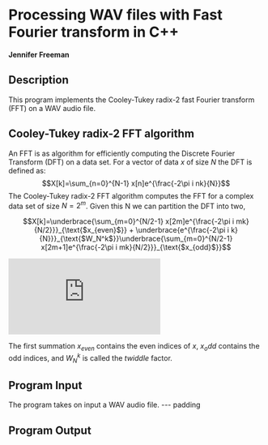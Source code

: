 # Processing WAV files with Fast Fourier transform in C++
**Jennifer Freeman**

## Description
This program implements the Cooley-Tukey radix-2 fast Fourier transform (FFT) on a WAV audio file.

## Cooley-Tukey radix-2 FFT algorithm

An FFT is as algorithm for efficiently computing the Discrete Fourier Transform (DFT) on a data set. For a vector of data $x$ of size $N$ the DFT is defined as:
$$X[k]=\sum_{n=0}^{N-1} x[n]e^{\frac{-2\pi i nk}{N}}$$
The Cooley-Tukey radix-2 FFT algorithm computes the FFT for a complex data set of size $N=2^m$. Given this N we can partition the DFT into two,

$$X[k]=\underbrace{\sum_{m=0}^{N/2-1} x[2m]e^{\frac{-2\pi i mk}{N/2}}}_{\text{$x_{even}$}} + \underbrace{e^{\frac{-2\pi i k}{N}}}_{\text{$W_N^k$}}\underbrace{\sum_{m=0}^{N/2-1} x[2m+1]e^{\frac{-2\pi i mk}{N/2}}}_{\text{$x_{odd}$}}$$

![equation](https://latex.codecogs.com/svg.latex?X%5Bk%5D%3D%5Cunderbrace%7B%5Csum_%7Bm%3D0%7D%5E%7BN/2-1%7D%20x%5B2m%5De%5E%7B%5Cfrac%7B-2%5Cpi%20i%20mk%7D%7BN/2%7D%7D%7D_%7B%5Ctext%7B%24x_%7Beven%7D%24%7D%7D%20&plus;%20%5Cunderbrace%7Be%5E%7B%5Cfrac%7B-2%5Cpi%20i%20k%7D%7BN%7D%7D%7D_%7B%5Ctext%7B%24W_N%5Ek%24%7D%7D%5Cunderbrace%7B%5Csum_%7Bm%3D0%7D%5E%7BN/2-1%7D%20x%5B2m&plus;1%5De%5E%7B%5Cfrac%7B-2%5Cpi%20i%20mk%7D%7BN/2%7D%7D%7D_%7B%5Ctext%7B%24x_%7Bodd%7D%24%7D%7D)


The first summation $x_{even}$ contains the even indices of $x$, $x_odd$ contains the odd indices, and $W_N^k$ is called the *twiddle* factor.



## Program Input

The program takes on input a WAV audio file. 
--- padding

## Program Output


[^1]: Bekele, A. J. A. A. (2016). Cooley-tukey fft algorithms. Advanced algorithms.